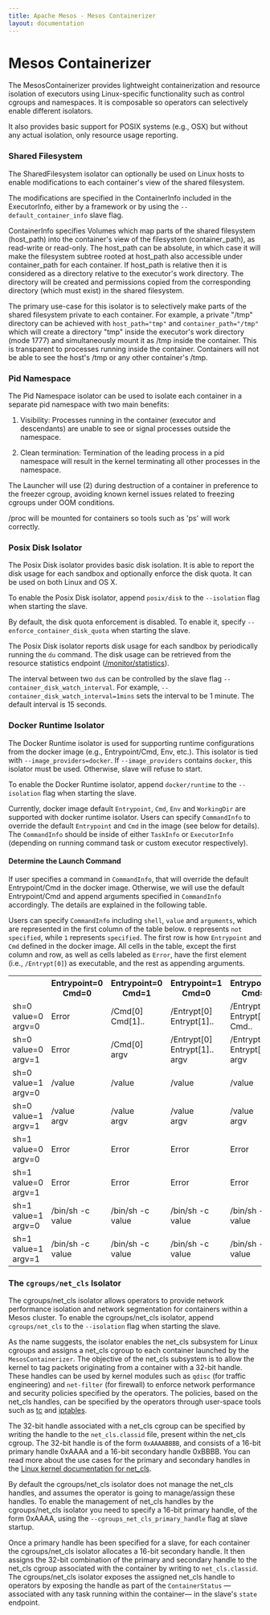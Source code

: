 ```yaml
---
title: Apache Mesos - Mesos Containerizer
layout: documentation
---
```


# Mesos Containerizer

The MesosContainerizer provides lightweight containerization and
resource isolation of executors using Linux-specific functionality
such as control cgroups and namespaces. It is composable so operators
can selectively enable different isolators.

It also provides basic support for POSIX systems (e.g., OSX) but
without any actual isolation, only resource usage reporting.

### Shared Filesystem

The SharedFilesystem isolator can optionally be used on Linux hosts to
enable modifications to each container's view of the shared
filesystem.

The modifications are specified in the ContainerInfo included in the
ExecutorInfo, either by a framework or by using the
`--default_container_info` slave flag.

ContainerInfo specifies Volumes which map parts of the shared
filesystem (host\_path) into the container's view of the filesystem
(container\_path), as read-write or read-only. The host\_path can be
absolute, in which case it will make the filesystem subtree rooted at
host\_path also accessible under container\_path for each container.
If host\_path is relative then it is considered as a directory
relative to the executor's work directory. The directory will be
created and permissions copied from the corresponding directory (which
must exist) in the shared filesystem.

The primary use-case for this isolator is to selectively make parts of
the shared filesystem private to each container. For example, a
private "/tmp" directory can be achieved with `host_path="tmp"` and
`container_path="/tmp"` which will create a directory "tmp" inside the
executor's work directory (mode 1777) and simultaneously mount it as
/tmp inside the container. This is transparent to processes running
inside the container. Containers will not be able to see the host's
/tmp or any other container's /tmp.

### Pid Namespace

The Pid Namespace isolator can be used to isolate each container in
a separate pid namespace with two main benefits:

1. Visibility: Processes running in the container (executor and
   descendants) are unable to see or signal processes outside the
   namespace.

2. Clean termination: Termination of the leading process in a pid
   namespace will result in the kernel terminating all other processes
   in the namespace.

The Launcher will use (2) during destruction of a container in
preference to the freezer cgroup, avoiding known kernel issues related
to freezing cgroups under OOM conditions.

/proc will be mounted for containers so tools such as 'ps' will work
correctly.


### Posix Disk Isolator

The Posix Disk isolator provides basic disk isolation. It is able to
report the disk usage for each sandbox and optionally enforce the disk
quota. It can be used on both Linux and OS X.

To enable the Posix Disk isolator, append `posix/disk` to the
`--isolation` flag when starting the slave.

By default, the disk quota enforcement is disabled. To enable it,
specify `--enforce_container_disk_quota` when starting the slave.

The Posix Disk isolator reports disk usage for each sandbox by
periodically running the `du` command. The disk usage can be retrieved
from the resource statistics endpoint ([/monitor/statistics](endpoints/monitor/statistics.md)).

The interval between two `du`s can be controlled by the slave flag
`--container_disk_watch_interval`. For example,
`--container_disk_watch_interval=1mins` sets the interval to be 1
minute. The default interval is 15 seconds.


### Docker Runtime Isolator

The Docker Runtime isolator is used for supporting runtime
configurations from the docker image (e.g., Entrypoint/Cmd, Env,
etc.). This isolator is tied with `--image_providers=docker`. If
`--image_providers` contains `docker`, this isolator must be used.
Otherwise, slave will refuse to start.

To enable the Docker Runtime isolator, append `docker/runtime` to the
`--isolation` flag when starting the slave.

Currently, docker image default `Entrypoint`, `Cmd`, `Env` and
`WorkingDir` are supported with docker runtime isolator. Users can
specify `CommandInfo` to override the default `Entrypoint` and `Cmd`
in the image (see below for details). The `CommandInfo` should be
inside of either `TaskInfo` or `ExecutorInfo` (depending on running
command task or custom executor respectively).

#### Determine the Launch Command

If user specifies a command in `CommandInfo`, that will override the
default Entrypoint/Cmd in the docker image. Otherwise, we will use the
default Entrypoint/Cmd and append arguments specified in `CommandInfo`
accordingly. The details are explained in the following table.

Users can specify `CommandInfo` including `shell`, `value` and
`arguments`, which are represented in the first column of the table
below. `0` represents `not specified`, while `1` represents
`specified`. The first row is how `Entrypoint` and `Cmd` defined in
the docker image. All cells in the table, except the first column and
row, as well as cells labeled as `Error`, have the first element
(i.e., `/Entrypt[0]`) as executable, and the rest as appending
arguments.

<table class="table table-striped">
  <tr>
    <th></th>
    <th>Entrypoint=0<br>Cmd=0</th>
    <th>Entrypoint=0<br>Cmd=1</th>
    <th>Entrypoint=1<br>Cmd=0</th>
    <th>Entrypoint=1<br>Cmd=1</th>
  </tr>
  <tr>
    <td>sh=0<br>value=0<br>argv=0</td>
    <td>Error</td>
    <td>/Cmd[0]<br>Cmd[1]..</td>
    <td>/Entrypt[0]<br>Entrypt[1]..</td>
    <td>/Entrypt[0]<br>Entrypt[1]..<br>Cmd..</td>
  </tr>
  <tr>
    <td>sh=0<br>value=0<br>argv=1</td>
    <td>Error</td>
    <td>/Cmd[0]<br>argv</td>
    <td>/Entrypt[0]<br>Entrypt[1]..<br>argv</td>
    <td>/Entrypt[0]<br>Entrypt[1]..<br>argv</td>
  </tr>
  <tr>
    <td>sh=0<br>value=1<br>argv=0</td>
    <td>/value</td>
    <td>/value</td>
    <td>/value</td>
    <td>/value</td>
  </tr>
  <tr>
    <td>sh=0<br>value=1<br>argv=1</td>
    <td>/value<br>argv</td>
    <td>/value<br>argv</td>
    <td>/value<br>argv</td>
    <td>/value<br>argv</td>
  </tr>
  <tr>
    <td>sh=1<br>value=0<br>argv=0</td>
    <td>Error</td>
    <td>Error</td>
    <td>Error</td>
    <td>Error</td>
  </tr>
  <tr>
    <td>sh=1<br>value=0<br>argv=1</td>
    <td>Error</td>
    <td>Error</td>
    <td>Error</td>
    <td>Error</td>
  </tr>
  <tr>
    <td>sh=1<br>value=1<br>argv=0</td>
    <td>/bin/sh -c<br>value</td>
    <td>/bin/sh -c<br>value</td>
    <td>/bin/sh -c<br>value</td>
    <td>/bin/sh -c<br>value</td>
  </tr>
  <tr>
    <td>sh=1<br>value=1<br>argv=1</td>
    <td>/bin/sh -c<br>value</td>
    <td>/bin/sh -c<br>value</td>
    <td>/bin/sh -c<br>value</td>
    <td>/bin/sh -c<br>value</td>
  </tr>
</table>


### The `cgroups/net_cls` Isolator

The cgroups/net_cls isolator allows operators to provide network
performance isolation and network segmentation for containers within
a Mesos cluster. To enable the cgroups/net_cls isolator, append
`cgroups/net_cls` to the `--isolation` flag when starting the slave.

As the name suggests, the isolator enables the net_cls subsystem for
Linux cgroups and assigns a net_cls cgroup to each container launched
by the `MesosContainerizer`.  The objective of the net_cls subsystem
is to allow the kernel to tag packets originating from a container
with a 32-bit handle. These handles can be used by kernel modules such
as `qdisc` (for traffic engineering) and `net-filter` (for
firewall) to enforce network performance and security policies
specified by the operators.  The policies, based on the net_cls
handles, can be specified by the operators through user-space tools
such as
[tc](http://tldp.org/HOWTO/Traffic-Control-HOWTO/software.html#s-iproute2-tc)
and [iptables](http://linux.die.net/man/8/iptables).

The 32-bit handle associated with a net_cls cgroup can be specified by
writing the handle to the `net_cls.classid` file, present within the
net_cls cgroup. The 32-bit handle is of the form `0xAAAABBBB`, and
consists of a 16-bit primary handle 0xAAAA and a 16-bit secondary
handle 0xBBBB. You can read more about the use cases for the primary
and secondary handles in the [Linux kernel documentation for
net_cls](https://www.kernel.org/doc/Documentation/cgroup-v1/net_cls.txt).

By default the cgroups/net_cls isolator does not manage the net_cls
handles, and assumes the operator is going to manage/assign these
handles. To enable the management of net_cls handles by the
cgroups/net_cls isolator you need to specify a 16-bit primary handle,
of the form 0xAAAA, using the `--cgroups_net_cls_primary_handle` flag at
slave startup.

Once a primary handle has been specified for a slave, for each
container the cgroups/net_cls isolator allocates a 16-bit secondary
handle. It then assigns the 32-bit combination of the primary and
secondary handle to the net_cls cgroup associated with the container
by writing to `net_cls.classid`. The cgroups/net_cls isolator exposes
the assigned net_cls handle to operators by exposing the handle as
part of the `ContainerStatus` &mdash;associated with any task running within
the container&mdash; in the slave's `state` endpoint.
